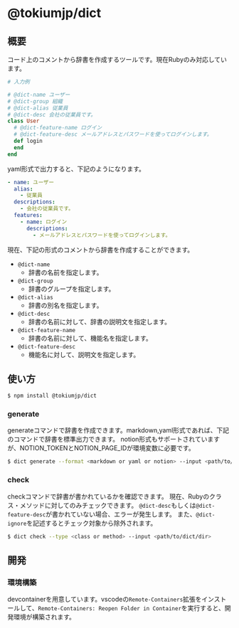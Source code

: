 # @tokiumjp/dict
## 概要
コード上のコメントから辞書を作成するツールです。現在Rubyのみ対応しています。
```ruby
# 入力例

# @dict-name ユーザー
# @dict-group 組織
# @dict-alias 従業員
# @dict-desc 会社の従業員です。
class User
  # @dict-feature-name ログイン
  # @dict-feature-desc メールアドレスとパスワードを使ってログインします。
  def login
  end
end
```

yaml形式で出力すると、下記のようになります。
```yaml
- name: ユーザー
  alias:
    - 従業員
  descriptions:
    - 会社の従業員です。
  features:
    - name: ログイン
      descriptions: 
        - メールアドレスとパスワードを使ってログインします。
```

現在、下記の形式のコメントから辞書を作成することができます。
- `@dict-name`
  - 辞書の名前を指定します。
- `@dict-group`
  - 辞書のグループを指定します。
- `@dict-alias`
  - 辞書の別名を指定します。
- `@dict-desc`
  - 辞書の名前に対して、辞書の説明文を指定します。
- `@dict-feature-name`
  - 辞書の名前に対して、機能名を指定します。
- `@dict-feature-desc`
  - 機能名に対して、説明文を指定します。

## 使い方
```bash
$ npm install @tokiumjp/dict
```

### generate
generateコマンドで辞書を作成できます。markdown,yaml形式であれば、下記のコマンドで辞書を標準出力できます。
notion形式もサポートされていますが、NOTION_TOKENとNOTION_PAGE_IDが環境変数に必要です。
```bash
$ dict generate --format <markdown or yaml or notion> --input <path/to/dict/dir> --output <path/to/output/file>
```

### check
checkコマンドで辞書が書かれているかを確認できます。
現在、Rubyのクラス・メソッドに対してのみチェックできます。
`@dict-desc`もしくは`@dict-feature-desc`が書かれていない場合、エラーが発生します。
また、`@dict-ignore`を記述するとチェック対象から除外されます。

```bash
$ dict check --type <class or method> --input <path/to/dict/dir>
```

## 開発
### 環境構築
devcontainerを用意しています。vscodeの`Remote-Containers`拡張をインストールして、`Remote-Containers: Reopen Folder in Container`を実行すると、開発環境が構築されます。
